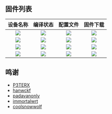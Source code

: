## 固件列表
| 设备名称 | 编译状态 | 配置文件 | 固件下载 |
| :-------------: | :-------------: | :-------------: | :-------------: |
| [![](https://img.shields.io/badge/immortalwrt-360T7-32C955.svg?logo=openwrt)](https://github.com/QiYueYiya/OpenWrt-Actions/blob/main/.github/workflows/360T7.yml) | [![](https://github.com/QiYueYiya/OpenWrt-Actions/actions/workflows/360T7.yml/badge.svg)](https://github.com/QiYueYiya/OpenWrt-Actions/actions/workflows/360T7.yml) | [![](https://img.shields.io/badge/编译-配置-orange.svg?logo=apache-spark)](https://github.com/QiYueYiya/OpenWrt-Actions/blob/main/360T7/.config) | [![](https://img.shields.io/badge/下载-链接-blueviolet.svg?logo=hack-the-box)](https://github.com/QiYueYiya/OpenWrt-Actions/releases/tag/360T7) |
| [![](https://img.shields.io/badge/immortalwrt-RAX3000Me-32C955.svg?logo=openwrt)](https://github.com/QiYueYiya/OpenWrt-Actions/blob/main/.github/workflows/RAX3000Me.yml) | [![](https://github.com/QiYueYiya/OpenWrt-Actions/actions/workflows/RAX3000Me.yml/badge.svg)](https://github.com/QiYueYiya/OpenWrt-Actions/actions/workflows/XRAX3000Me.yml) | [![](https://img.shields.io/badge/编译-配置-orange.svg?logo=apache-spark)](https://github.com/QiYueYiya/OpenWrt-Actions/blob/main/RAX3000Me/.config) | [![](https://img.shields.io/badge/下载-链接-blueviolet.svg?logo=hack-the-box)](https://github.com/QiYueYiya/OpenWrt-Actions/releases/tag/RAX3000Me) |
| [![](https://img.shields.io/badge/immortalwrt-X64_23.05-32C955.svg?logo=openwrt)](https://github.com/QiYueYiya/OpenWrt-Actions/blob/main/.github/workflows/immortalwrt-23.yml) | [![](https://github.com/QiYueYiya/OpenWrt-Actions/actions/workflows/immortalwrt-23.yml/badge.svg)](https://github.com/QiYueYiya/OpenWrt-Actions/actions/workflows/immortalwrt-23.yml) | [![](https://img.shields.io/badge/编译-配置-orange.svg?logo=apache-spark)](https://github.com/QiYueYiya/OpenWrt-Actions/blob/main/immortalwrt-23/.config) | [![](https://img.shields.io/badge/下载-链接-blueviolet.svg?logo=hack-the-box)](https://github.com/QiYueYiya/OpenWrt-Actions/releases/tag/immortalwrt-23) |
| [![](https://img.shields.io/badge/immortalwrt-X64_24.10-32C955.svg?logo=openwrt)](https://github.com/QiYueYiya/OpenWrt-Actions/blob/main/.github/workflows/immortalwrt-24.yml) | [![](https://github.com/QiYueYiya/OpenWrt-Actions/actions/workflows/immortalwrt-24.yml/badge.svg)](https://github.com/QiYueYiya/OpenWrt-Actions/actions/workflows/immortalwrt-24.yml) | [![](https://img.shields.io/badge/编译-配置-orange.svg?logo=apache-spark)](https://github.com/QiYueYiya/OpenWrt-Actions/blob/main/immortalwrt-24/.config) | [![](https://img.shields.io/badge/下载-链接-blueviolet.svg?logo=hack-the-box)](https://github.com/QiYueYiya/OpenWrt-Actions/releases/tag/immortalwrt-24) |


## 鸣谢
- [P3TERX](https://github.com/P3TERX)
- [hanwckf](https://github.com/hanwckf)
- [padavanonly](https://github.com/padavanonly)
- [immortalwrt](https://github.com/immortalwrt)
- [coolsnowwolf](https://github.com/coolsnowwolf)
